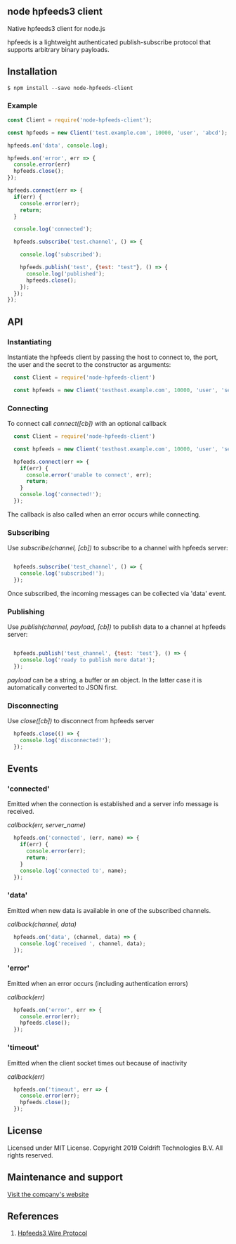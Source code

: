 ## node hpfeeds3 client

Native hpfeeds3 client for node.js

hpfeeds is a lightweight authenticated publish-subscribe protocol that supports arbitrary binary payloads.

## Installation

```
$ npm install --save node-hpfeeds-client
```

### Example

```javascript
const Client = require('node-hpfeeds-client');

const hpfeeds = new Client('test.example.com', 10000, 'user', 'abcd');

hpfeeds.on('data', console.log);

hpfeeds.on('error', err => {
  console.error(err)
  hpfeeds.close();
});

hpfeeds.connect(err => {
  if(err) {
    console.error(err);
    return;
  }

  console.log('connected');

  hpfeeds.subscribe('test.channel', () => {

    console.log('subscribed');

    hpfeeds.publish('test', {test: "test"}, () => {
      console.log('published');
      hpfeeds.close();
    });
  });
});
```

## API

### Instantiating

Instantiate the hpfeeds client by passing the host to connect to, the port,
the user and the secret to the constructor as arguments:

```javascript
  const Client = require('node-hpfeeds-client')

  const hpfeeds = new Client('testhost.example.com', 10000, 'user', 'secret');
```

### Connecting

To connect call *connect([cb])* with an optional callback

```javascript
  const Client = require('node-hpfeeds-client')

  const hpfeeds = new Client('testhost.example.com', 10000, 'user', 'secret');

  hpfeeds.connect(err => {
    if(err) {
      console.error('unable to connect', err);
      return;
    }
    console.log('connected!');
  });
```

The callback is also called when an error occurs while connecting.

### Subscribing

Use *subscribe(channel, [cb])* to subscribe to a channel with hpfeeds server:

```javascript

  hpfeeds.subscribe('test_channel', () => {
    console.log('subscribed!');
  });
```

Once subscribed, the incoming messages can be collected via 'data' event.

### Publishing

Use *publish(channel, payload, [cb])* to publish data to a channel at hpfeeds server:

```javascript

  hpfeeds.publish('test_channel', {test: 'test'}, () => {
    console.log('ready to publish more data!');
  });
```

*payload* can be a string, a buffer or an object. In the latter case it is automatically
converted to JSON first.

### Disconnecting

Use *close([cb])* to disconnect from hpfeeds server

```javascript
  hpfeeds.close(() => {
    console.log('disconnected!');
  });
```

## Events

### 'connected'

Emitted when the connection is established and a server info message is received.

*callback(err, server_name)*

```javascript
  hpfeeds.on('connected', (err, name) => {
    if(err) {
      console.error(err);
      return;
    }
    console.log('connected to', name);
  });
```

### 'data'

Emitted when new data is available in one of the subscribed channels.

*callback(channel, data)*

```javascript
  hpfeeds.on('data', (channel, data) => {
    console.log('received ', channel, data);
  });
```

### 'error'

Emitted when an error occurs (including authentication errors)

*callback(err)*

```javascript
  hpfeeds.on('error', err => {
    console.error(err);
    hpfeeds.close();
  });
```

### 'timeout'

Emitted when the client socket times out because of inactivity

*callback(err)*

```javascript
  hpfeeds.on('timeout', err => {
    console.error(err);
    hpfeeds.close();
  });
```

## License

Licensed under MIT License. Copyright 2019 Coldrift Technologies B.V. All rights reserved.

## Maintenance and support
[Visit the company's website](https://coldrift.com/)

## References

1. [Hpfeeds3 Wire Protocol](https://hpfeeds.org/wire-protocol)
